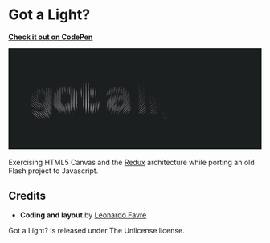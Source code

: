 # Got a Light?

**[Check it out on CodePen](https://codepen.io/leofavre/pen/RZwaNM)**

[![](https://raw.githubusercontent.com/leofavre/got-a-light/master/got-a-light.gif)](https://codepen.io/leofavre/pen/RZwaNM)

Exercising HTML5 Canvas and the [Redux](http://redux.js.org/) architecture while porting an old Flash project to Javascript.

## Credits

* **Coding and layout** by [Leonardo Favre](http://leofavre.com/)

Got a Light? is released under The Unlicense license.
